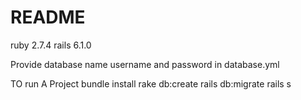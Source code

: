 # README

ruby  2.7.4
rails 6.1.0

Provide database name username and password in database.yml

TO run A Project
bundle install
rake db:create
rails db:migrate
rails s